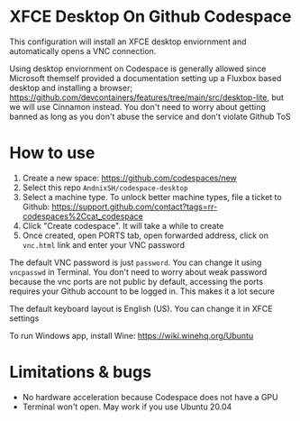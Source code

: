 # XFCE Desktop On Github Codespace
This configuration will install an XFCE desktop enviornment and automatically opens a VNC connection. 

Using desktop enviornment on Codespace is generally allowed since Microsoft themself provided a documentation setting up a Fluxbox based desktop and installing a browser; https://github.com/devcontainers/features/tree/main/src/desktop-lite, but we will use Cinnamon instead. You don't need to worry about getting banned as long as you don't abuse the service and don't violate Github ToS

# How to use
1. Create a new space: https://github.com/codespaces/new
2. Select this repo `AndnixSH/codespace-desktop`
3. Select a machine type. To unlock better machine types, file a ticket to Github: https://support.github.com/contact?tags=rr-codespaces%2Ccat_codespace
4. Click "Create codespace". It will take a while to create
5. Once created, open PORTS tab, open forwarded address, click on `vnc.html` link and enter your VNC password

The default VNC password is just `password`. You can change it using `vncpasswd` in Terminal. You don't need to worry about weak password because the vnc ports are not public by default, accessing the ports requires your Github account to be logged in. This makes it a lot secure

The default keyboard layout is English (US). You can change it in XFCE settings

To run Windows app, install Wine: https://wiki.winehq.org/Ubuntu

# Limitations & bugs
- No hardware acceleration because Codespace does not have a GPU
- Terminal won't open. May work if you use Ubuntu 20.04
